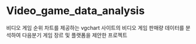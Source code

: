 # Video_game_data_analysis
비디오 게임 순위 차트를 제공하는 vgchart 사이트의 비디오 게임 판매량 데이터를 분석하여 다음분기 게임 장르 및 플랫폼을 제안한 프로젝트
